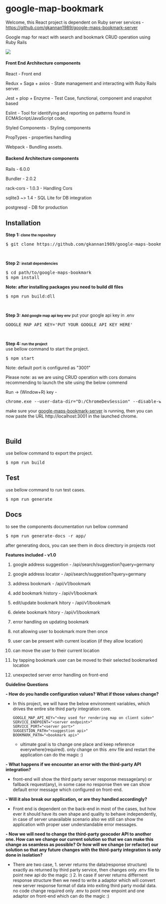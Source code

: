 # google-map-bookmark

Welcome, this React project is dependent on Ruby server services - https://github.com/gkannan1989/google-maps-bookmark-server

Google map for react with search and bookmark CRUD operation using Ruby Rails

<img src="https://serving.photos.photobox.com/928950671763f2c6f0bfc94e00b6d7721b91502b59aa77e65e149510b7ac5793bbfe8d6c.jpg" />

<h4>Front End Architecture components</h4>
<p>
React - Front end 
  
Redux + Saga + axios - State management and interacting with Ruby Rails server.

Jest + plop + Enzyme - Test Case, functional, component and snapshot based 

Eslint - Tool for identifying and reporting on patterns found in ECMAScript/JavaScript code,

Styled Components - Styling components 

PropTypes - properties handling 

Webpack - Bundling assets.
</p>


<h4>Backend Architecture components</h4>
<p>
Rails - 6.0.0
  
Bundler - 2.0.2

rack-cors - 1.0.3 - Handling Cors

sqlite3 ~> 1.4 - SQL Lite for DB integration

postgresql - DB for production
</p>

<h2>Installation</h2>
<p>
    <b>Step 1: <small>clone the repository</small></b>
    <pre>$ git clone https://github.com/gkannan1989/google-maps-bookmark.git</pre>
</p>
<br />
<p>
    <b>Step 2: <small>install dependencies</small></b>
    <pre>$ cd path/to/google-maps-bookmark
$ npm install</pre>
    <b>Note: after installing packages you need to build dll files</b>
    <pre>$ npm run build:dll</pre>
</p>
<br />
<p>
    <b>Step 3: <small>Add google map api key env</small></b>
    put your google api key in .env
    <pre>GOOGLE_MAP_API_KEY='PUT YOUR GOOGLE API KEY HERE'</pre>
</p>
<br />
<p>
    <b>Step 4: <small>run the project</small></b>
    <br />use bellow command to start the project.
    <pre>$ npm start</pre>
    
   Note: default port is configured as "3001"
       
   Please note: as we are using CRUD operation with cors domains recommending to launch the site using the below commend
       
   Run -> (Window+R) key - 
       
   <pre>chrome.exe --user-data-dir="D:/ChromeDevSession" --disable-web-security --ignore-certificate-errors</pre> 
       
   make sure your <a href="https://github.com/gkannan1989/google-maps-bookmark-server">google-maps-bookmark-server</a> is running, then you can now paste the URL http://localhost:3001 in the launched chrome.
</p>

<br />
<h2>Build</h2>
<p>
    use bellow command to export the project.
    <pre>$ npm run build</pre>
</p> 
<h2>Test</h2>
<p>
    use bellow command to run test cases.
    <pre>$ npm run generate</pre>
</p>
<h2>Docs</h2>
<p>
    to see the components documentation run bellow command
    <pre>$ npm run generate-docs -r app/</pre>
    after generating docs, you can see them in docs directory in projects root
</p>

<p>
<b>Features included - v1.0</b>
  
1. google address suggestion - /api/search/suggestion?query=germany
  
2. google address locator - /api/search/suggestion?query=germany

3. address bookmark - /api/v1/bookmark

4. add bookmark history - /api/v1/bookmark

5. edit/update bookmark hitory - /api/v1/bookmark

6. delete bookmark hitory - /api/v1/bookmark

7. error handling on updating bookmark 

8. not allowing user to bookmark more then once

9. user can be present with current location (if they allow location)

10. can move the user to their current location

11. by tapping bookmark user can be moved to their selected bookmarked location

12. unexpected server error handling on front-end

</p>


<b>Guideline Questions</b>

<b>- How do you handle configuration values? What if those values change?</b>

   - In this project, we will have the below environment variables, which drives the entire site third party integration core.
   
         GOOGLE_MAP_API_KEY="<key used for rendering map on client side>" 
         SERVICE_ENDPOINT="<server endpoint>"
         SERVICE_PORT="<server port>"
         SUGGESTION_PATH="<suggestion api>"
         BOOKMARK_PATH="<bookmark api>"
	   
	 - ultimate goal is to change one place and keep reference everywhere(required). only change on this .env file and restart the application can do the magic :)
   
<b>- What happens if we encounter an error with the third-party API integration?</b>

   - front-end will show the third party server response message(any) or fallback request(any), in some case no response then we can show default error message which configured on front-end.
	 
<b>- Will it also break our application, or are they handled accordingly?</b>

   - Front end is dependent on the back-end in most of the cases, but how ever it should have its own shape and quality to behave independently, in case of server unavailable scenario also we still can show the application with proper user understandable error messages. 

<b>- Now we will need to change the third-party geocoder API to another one. How can we
change our current solution so that we can make this change as seamless as possible? Or
how will we change (or refactor) our solution so that any future changes with the third-party
integration is only done in isolation?</b>

   - There are two case, 
         1. server returns the data(response structure) exactly as returned by third party service, then changes only .env file to point new api do the magic :)
         2. In case if server returns differnent response structure then we need to write a adaptor which will convert new server response format of data into exiting third party modal data. no code change required only .env to point new enpoint and one adaptor on front-end which can do the magic :)
